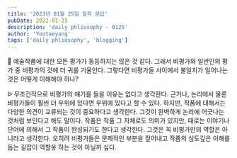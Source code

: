 ```yaml
---
title: '2023년 01월 25일 철학 문답'
pubDate: 2022-01-25
description: 'daily phliosophy - 0125'
author: 'Yootaeyang'
tags: ['daily phliosophy', 'blogging']
---
```


🤔 예술작품에 대한 모든 평가가 동등하지는 않은 것 같다. 그래서 비평가와 일반인의 평가 중 비평가의 것에 더 귀를 기울인다. 그렇다면 비평가들 사이에서 불일치가 일어나는 것은 어떻게 이해해야 하나?

ᐖ 무조건적으로 비평가의 얘기를 들을 이유는 없다고 생각한다. 근거나, 논리에서 물론 비평가들이 훨씬 더 우위에 있다면 우위에 있다고 할 수 있다. 하지만, 작품에 대해서는 다양한 의견이 교류되는 것이 중요하다고 생각한다. 그것이 완벽하게 논리에 어긋나는 것처럼 보인다고 해도 말이다. 작품은 작품 그 자체로도 의미가 있지만, 때로는 이야기나 단어에 의해서 그 작품이 완성되기도 한다고 생각한다. 그것은 꼭 비평가만의 역할은 아니라고 생각한다. 오히려 비평가들은 문제적인 부분을 짚어내고 작품의 심도깊은 이해를 돕는 길잡이 역할읗 하는 것이 아닐까 싶다.
